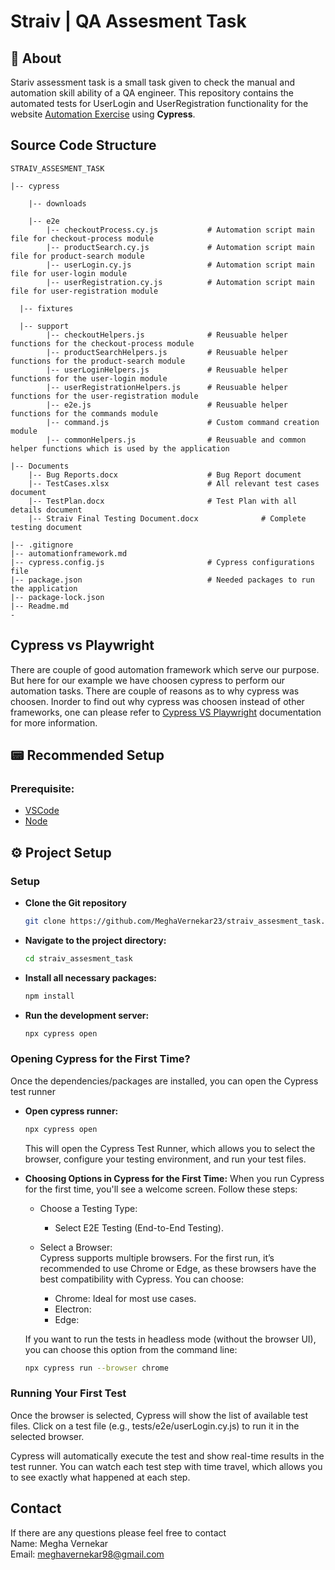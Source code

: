 # Straiv | QA Assesment Task

## 📜 About

Stariv assessment task is a small task given to check the manual and automation skill ability of a QA engineer. This repository contains the automated tests for UserLogin and UserRegistration functionality for the website [Automation Exercise](https://www.automationexercise.com/) using **Cypress**.

## Source Code Structure

```
STRAIV_ASSESMENT_TASK

|-- cypress								

	|-- downloads

	|-- e2e
		|-- checkoutProcess.cy.js			# Automation script main file for checkout-process module
		|-- productSearch.cy.js				# Automation script main file for product-search module
		|-- userLogin.cy.js					# Automation script main file for user-login module
		|-- userRegistration.cy.js			# Automation script main file for user-registration module
	
  |-- fixtures
	
  |-- support
		|-- checkoutHelpers.js				# Reusuable helper functions for the checkout-process module
		|-- productSearchHelpers.js			# Reusuable helper functions for the product-search module
		|-- userLoginHelpers.js				# Reusuable helper functions for the user-login module
		|-- userRegistrationHelpers.js		# Reusuable helper functions for the user-registration module
		|-- e2e.js							# Reusuable helper functions for the commands module
		|-- command.js						# Custom command creation module 
		|-- commonHelpers.js				# Reusuable and common helper functions which is used by the application

|-- Documents
	|-- Bug Reports.docx					# Bug Report document
	|-- TestCases.xlsx						# All relevant test cases document
	|-- TestPlan.docx						# Test Plan with all details document
	|-- Straiv Final Testing Document.docx				# Complete testing document

|-- .gitignore				
|-- automationframework.md		
|-- cypress.config.js						# Cypress configurations file
|-- package.json							# Needed packages to run the application
|-- package-lock.json							
|-- Readme.md
-	
```

## Cypress vs Playwright

There are couple of good automation framework which serve our purpose. But here for our example we have choosen cypress to perform our automation tasks. There are couple of reasons as to why cypress was choosen. Inorder to find out why cypress was choosen instead of other frameworks, one can please refer to [Cypress VS Playwright](./automationframework.md) documentation for more information.

## 📟 Recommended Setup

### Prerequisite:

- [VSCode](https://code.visualstudio.com/)
- [Node](https://nodejs.org/en/download/package-manager)

## ⚙ Project Setup

### Setup

- **Clone the Git repository**

  ```bash
  git clone https://github.com/MeghaVernekar23/straiv_assesment_task.git
  ```

- **Navigate to the project directory:**

  ```bash
  cd straiv_assesment_task
  ```

- **Install all necessary packages:**

  ```bash
  npm install
  ```

- **Run the development server:**

  ```bash
  npx cypress open
  ```

### Opening Cypress for the First Time?

Once the dependencies/packages are installed, you can open the Cypress test runner

- **Open cypress runner:**

  ```bash
  npx cypress open
  ```

  This will open the Cypress Test Runner, which allows you to select the browser, configure your testing environment, and run your test files.

- **Choosing Options in Cypress for the First Time:**
  When you run Cypress for the first time, you'll see a welcome screen. Follow these steps:

  - Choose a Testing Type: <br/>

    - Select E2E Testing (End-to-End Testing).<br/>

  - Select a Browser:<br/>
    Cypress supports multiple browsers. For the first run, it’s recommended to use Chrome or Edge, as these browsers have the best compatibility with Cypress. You can choose:<br/>
    - Chrome: Ideal for most use cases. <br/>
    - Electron: <br/>
    - Edge: <br/>

  If you want to run the tests in headless mode (without the browser UI), you can choose this option from the command line:

  ```bash
  npx cypress run --browser chrome
  ```

### Running Your First Test

Once the browser is selected, Cypress will show the list of available test files. Click on a test file (e.g., tests/e2e/userLogin.cy.js) to run it in the selected browser.

Cypress will automatically execute the test and show real-time results in the test runner. You can watch each test step with time travel, which allows you to see exactly what happened at each step.

## Contact

If there are any questions please feel free to contact <br/>
Name: Megha Vernekar <br/>
Email: meghavernekar98@gmail.com
